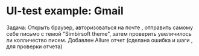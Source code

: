 # UI-test example: Gmail
Задача: Открыть браузер, авторизоваться на почте , отправить самому себе письмо с темой "Simbirsoft theme", затем проверить увеличилось ли колличество писем.
Добавлен Allure отчет (сделана ошибка и шаги , для проверки отчета)
